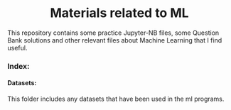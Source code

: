 <h1 align="center"> Materials related to ML </h1>

This repository contains some practice Jupyter-NB files, some Question Bank solutions and other relevant files about Machine Learning that I find useful.

### Index:
#### Datasets:
This folder includes any datasets that have been used in the ml programs.
